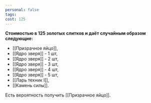 ```yaml
---
personal: false
tags: 
cost: 125
---
```

**Стоимостью в 125 золотых слитков и даёт случайным образом следующие:**  

- [[Призрачное яйцо]],
- [[Ядро зверя]] - 1 шт,
- [[Ядро зверя]] - 2 шт,
- [[Ядро зверя]] - 3 шт,
- [[Ядро зверя]] - 4 шт,
- [[Ядро зверя]] - 5 шт,
- [[Ларь техник I]],
- [[Камень силы]].

  
Есть вероятность получить [[Призрачное яйцо]].